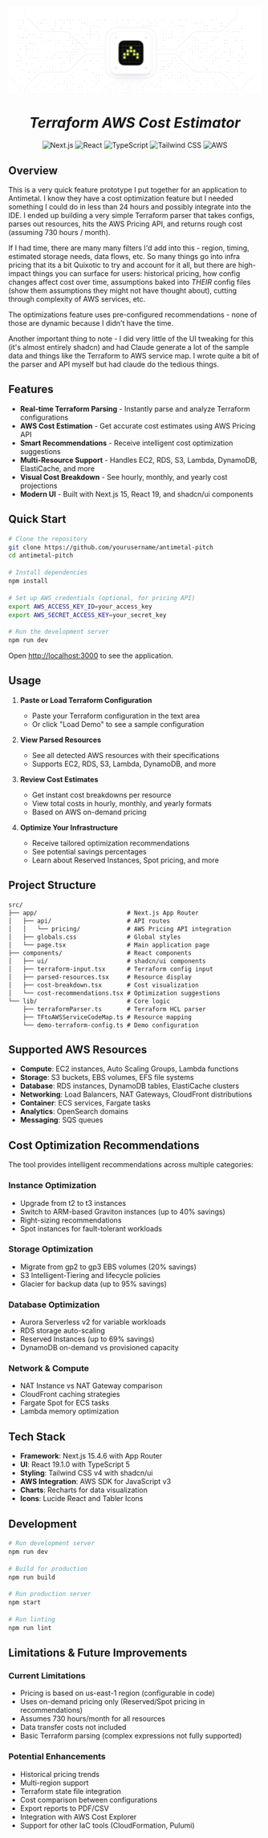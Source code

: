 <p align="center">
  <img src="./public/header.png" alt="Antimetal logo on a white background" />
</p>
<h1 align="center"><i>Terraform AWS Cost Estimator</i></h1>

<p align="center">
  <a>
    <img alt="Next.js" src="https://img.shields.io/badge/Next.js-000000?style=for-the-badge&logo=nextdotjs&logoColor=white" />
  </a>
  <a>
    <img alt="React" src="https://img.shields.io/badge/React-20232A?style=for-the-badge&logo=react&logoColor=61DAFB" />
  </a>
  <a>
    <img alt="TypeScript" src="https://shields.io/badge/TypeScript-3178C6?logo=TypeScript&logoColor=FFF&style=for-the-badge" />
  </a> 
  <a>
    <img alt="Tailwind CSS" src="https://img.shields.io/badge/Tailwind_CSS-38B2AC?style=for-the-badge&logo=tailwind-css&logoColor=white" />
  </a>
  <a>
    <img alt="AWS" src="https://img.shields.io/badge/AWS-232F3E?style=for-the-badge&logo=amazon-aws&logoColor=white" />
  </a>
</p>

## Overview

This is a very quick feature prototype I put together for an application to Antimetal. I know they have a cost optimization feature but I needed something I could do in less than 24 hours and possibly integrate into the IDE. I ended up building a very simple Terraform parser that takes configs, parses out resources, hits the AWS Pricing API, and returns rough cost (assuming 730 hours / month). 

If I had time, there are many many filters I'd add into this - region, timing, estimated storage needs, data flows, etc. So many things go into infra pricing that its a bit Quixotic to try and account for it all, but there are high-impact things you can surface for users: historical pricing, how config changes affect cost over time, assumptions baked into *THEIR* config files (show them assumptions they might not have thought about), cutting through complexity of AWS services, etc.

The optimizations feature uses pre-configured recommendations - none of those are dynamic because I didn't have the time. 

Another important thing to note - I did very little of the UI tweaking for this (it's almost entirely shadcn) and had Claude generate a lot of the sample data and things like the Terraform to AWS service map. I wrote quite a bit of the parser and API myself but had claude do the tedious things. 

## Features

- **Real-time Terraform Parsing** - Instantly parse and analyze Terraform configurations
- **AWS Cost Estimation** - Get accurate cost estimates using AWS Pricing API
- **Smart Recommendations** - Receive intelligent cost optimization suggestions
- **Multi-Resource Support** - Handles EC2, RDS, S3, Lambda, DynamoDB, ElastiCache, and more
- **Visual Cost Breakdown** - See hourly, monthly, and yearly cost projections
- **Modern UI** - Built with Next.js 15, React 19, and shadcn/ui components

## Quick Start

```bash
# Clone the repository
git clone https://github.com/yourusername/antimetal-pitch
cd antimetal-pitch

# Install dependencies
npm install

# Set up AWS credentials (optional, for pricing API)
export AWS_ACCESS_KEY_ID=your_access_key
export AWS_SECRET_ACCESS_KEY=your_secret_key

# Run the development server
npm run dev
```

Open [http://localhost:3000](http://localhost:3000) to see the application.

## Usage

1. **Paste or Load Terraform Configuration**
   - Paste your Terraform configuration in the text area
   - Or click "Load Demo" to see a sample configuration

2. **View Parsed Resources**
   - See all detected AWS resources with their specifications
   - Supports EC2, RDS, S3, Lambda, DynamoDB, and more

3. **Review Cost Estimates**
   - Get instant cost breakdowns per resource
   - View total costs in hourly, monthly, and yearly formats
   - Based on AWS on-demand pricing

4. **Optimize Your Infrastructure**
   - Receive tailored optimization recommendations
   - See potential savings percentages
   - Learn about Reserved Instances, Spot pricing, and more

## Project Structure

```
src/
├── app/                         # Next.js App Router
│   ├── api/                     # API routes
│   │   └── pricing/             # AWS Pricing API integration
│   ├── globals.css              # Global styles
│   └── page.tsx                 # Main application page
├── components/                  # React components
│   ├── ui/                      # shadcn/ui components
│   ├── terraform-input.tsx      # Terraform config input
│   ├── parsed-resources.tsx     # Resource display
│   ├── cost-breakdown.tsx       # Cost visualization
│   └── cost-recommendations.tsx # Optimization suggestions
└── lib/                         # Core logic
    ├── terraformParser.ts       # Terraform HCL parser
    ├── TFtoAWSServiceCodeMap.ts # Resource mapping
    └── demo-terraform-config.ts # Demo configuration
```

## Supported AWS Resources

- **Compute**: EC2 instances, Auto Scaling Groups, Lambda functions
- **Storage**: S3 buckets, EBS volumes, EFS file systems
- **Database**: RDS instances, DynamoDB tables, ElastiCache clusters
- **Networking**: Load Balancers, NAT Gateways, CloudFront distributions
- **Container**: ECS services, Fargate tasks
- **Analytics**: OpenSearch domains
- **Messaging**: SQS queues

## Cost Optimization Recommendations

The tool provides intelligent recommendations across multiple categories:

### Instance Optimization
- Upgrade from t2 to t3 instances
- Switch to ARM-based Graviton instances (up to 40% savings)
- Right-sizing recommendations
- Spot instances for fault-tolerant workloads

### Storage Optimization  
- Migrate from gp2 to gp3 EBS volumes (20% savings)
- S3 Intelligent-Tiering and lifecycle policies
- Glacier for backup data (up to 95% savings)

### Database Optimization
- Aurora Serverless v2 for variable workloads
- RDS storage auto-scaling
- Reserved Instances (up to 69% savings)
- DynamoDB on-demand vs provisioned capacity

### Network & Compute
- NAT Instance vs NAT Gateway comparison
- CloudFront caching strategies
- Fargate Spot for ECS tasks
- Lambda memory optimization

## Tech Stack

- **Framework**: Next.js 15.4.6 with App Router
- **UI**: React 19.1.0 with TypeScript 5
- **Styling**: Tailwind CSS v4 with shadcn/ui
- **AWS Integration**: AWS SDK for JavaScript v3
- **Charts**: Recharts for data visualization
- **Icons**: Lucide React and Tabler Icons

## Development

```bash
# Run development server
npm run dev

# Build for production  
npm run build

# Run production server
npm start

# Run linting
npm run lint
```

## Limitations & Future Improvements

### Current Limitations
- Pricing is based on us-east-1 region (configurable in code)
- Uses on-demand pricing only (Reserved/Spot pricing in recommendations)
- Assumes 730 hours/month for all resources
- Data transfer costs not included
- Basic Terraform parsing (complex expressions not fully supported)

### Potential Enhancements
- Historical pricing trends
- Multi-region support
- Terraform state file integration
- Cost comparison between configurations
- Export reports to PDF/CSV
- Integration with AWS Cost Explorer
- Support for other IaC tools (CloudFormation, Pulumi)